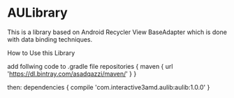 # AULibrary
This is a library based on Android Recycler View BaseAdapter which is done with data binding techniques.

How to Use this Library

add follwing code to .gradle file
repositories {
    maven {
        url 'https://dl.bintray.com/asadqazzi/maven/'
    }
}

then: 
dependencies {
    compile 'com.interactive3amd.aulib:aulib:1.0.0'
}

